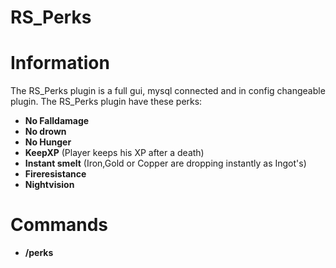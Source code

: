 # RS_Perks

# Information

The RS_Perks plugin is a full gui, mysql connected and in config changeable plugin.
The RS_Perks plugin have these perks:

- **No Falldamage**
- **No drown**
- **No Hunger**
- **KeepXP** (Player keeps his XP after a death)
- **Instant smelt** (Iron,Gold or Copper are dropping instantly as Ingot's)
- **Fireresistance**
- **Nightvision**

# Commands

- **/perks**
